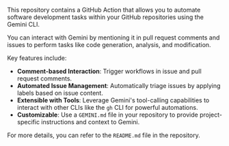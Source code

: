This repository contains a GitHub Action that allows you to automate software development tasks within your GitHub repositories using the Gemini CLI.

You can interact with Gemini by mentioning it in pull request comments and issues to perform tasks like code generation, analysis, and modification.

Key features include:

*   **Comment-based Interaction**: Trigger workflows in issue and pull request comments.
*   **Automated Issue Management**: Automatically triage issues by applying labels based on issue content.
*   **Extensible with Tools**: Leverage Gemini's tool-calling capabilities to interact with other CLIs like the `gh` CLI for powerful automations.
*   **Customizable**: Use a `GEMINI.md` file in your repository to provide project-specific instructions and context to Gemini.

For more details, you can refer to the `README.md` file in the repository.